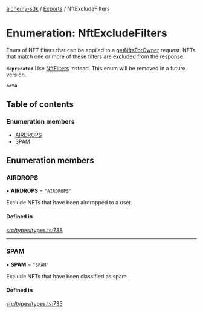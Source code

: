 [alchemy-sdk](../README.md) / [Exports](../modules.md) / NftExcludeFilters

# Enumeration: NftExcludeFilters

Enum of NFT filters that can be applied to a [getNftsForOwner](../classes/NftNamespace.md#getnftsforowner) request.
NFTs that match one or more of these filters are excluded from the response.

**`deprecated`** Use [NftFilters](NftFilters.md) instead. This enum will be removed in a
  future version.

**`beta`**

## Table of contents

### Enumeration members

- [AIRDROPS](NftExcludeFilters.md#airdrops)
- [SPAM](NftExcludeFilters.md#spam)

## Enumeration members

### AIRDROPS

• **AIRDROPS** = `"AIRDROPS"`

Exclude NFTs that have been airdropped to a user.

#### Defined in

[src/types/types.ts:738](https://github.com/alchemyplatform/alchemy-sdk-js/blob/8dc500a/src/types/types.ts#L738)

___

### SPAM

• **SPAM** = `"SPAM"`

Exclude NFTs that have been classified as spam.

#### Defined in

[src/types/types.ts:735](https://github.com/alchemyplatform/alchemy-sdk-js/blob/8dc500a/src/types/types.ts#L735)
